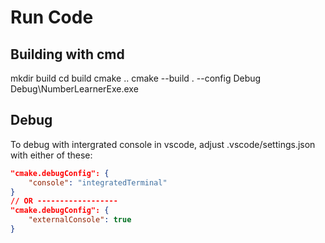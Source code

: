 # Run Code

## Building with cmd

mkdir build
cd build
cmake ..
cmake --build . --config Debug
Debug\NumberLearnerExe.exe

## Debug

To debug with intergrated console in vscode, adjust .vscode/settings.json with either of these:

```json
"cmake.debugConfig": {
    "console": "integratedTerminal"
}
// OR ------------------
"cmake.debugConfig": {
    "externalConsole": true
}
```
